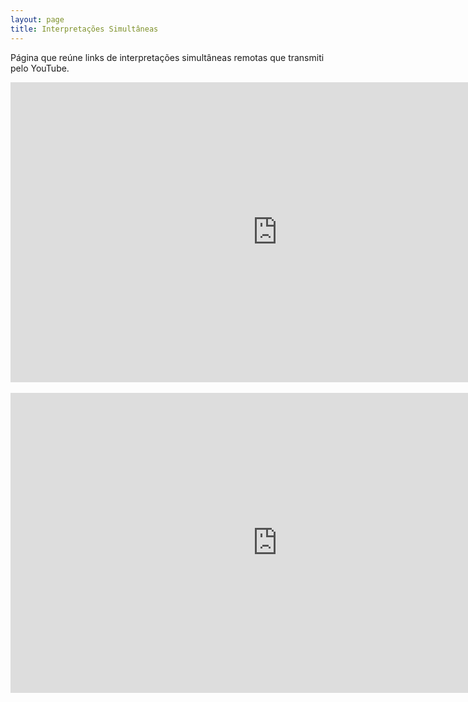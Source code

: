 ```yaml
---
layout: page
title: Interpretações Simultâneas
---
```


Página que reúne links de interpretações simultâneas remotas que transmiti pelo YouTube.
<div class="iframe-container">
        <iframe width="854"
                height="480"
                src="https://www.youtube.com/embed/RrjEQWZiyKU"
                title="YouTube video player"
                frameborder="0"
                allow="accelerometer; autoplay; clipboard-write; encrypted-media; gyroscope; picture-in-picture" allowfullscreen></iframe>
</div>
<br>

<iframe width="854"
        height="480"
        src="https://www.youtube.com/embed/z3JVDRiBats"
        title="YouTube video player"
        frameborder="0"
        allow="accelerometer; autoplay; clipboard-write; encrypted-media; gyroscope; picture-in-picture" allowfullscreen></iframe>